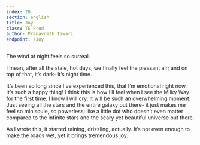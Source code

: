 ```yaml
---
index: 20
section: english
title: Joy
class: TE Prod
author: Pranavnath Tiwari
endpoint: /Joy
---
```


The wind at night feels so surreal.

I mean, after all the stale, hot days, we finally feel the pleasant air; and on top of that, it’s dark- it’s night time.

It’s been so long since I’ve experienced this, that I’m emotional right now. It’s such a happy thing! I think this is how I’ll feel when I see the Milky Way for the first time. I know I will cry. It will be such an overwhelming moment. Just seeing all the stars and the entire galaxy out there- it just makes me feel so miniscule, so powerless; like a little dot who doesn’t even matter compared to the infinite stars and the scary yet beautiful universe out there.

As I wrote this, it started raining, drizzling, actually. It’s not even enough to make the roads wet, yet it brings tremendous joy.
